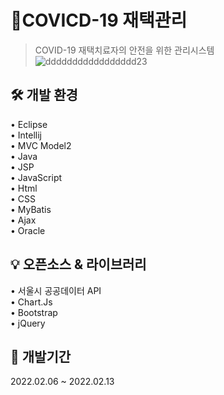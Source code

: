 # 📌COVICD-19 재택관리
> COVID-19 재택치료자의 안전을 위한 관리시스템  
![ddddddddddddddddd23](https://user-images.githubusercontent.com/94347484/180626617-07b21e7a-ca88-45bb-b758-13032498ef92.png)

## 🛠 개발 환경

• Eclipse  
• Intellij  
• MVC Model2  
• Java  
• JSP  
• JavaScript  
• Html  
• CSS  
• MyBatis  
• Ajax  
• Oracle  

## 💡 오픈소스 & 라이브러리

• 서울시 공공데이터 API  
• Chart.Js  
• Bootstrap  
• jQuery

## 📆 개발기간

2022.02.06 ~ 2022.02.13

